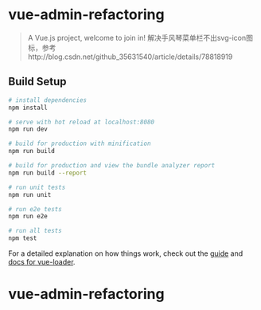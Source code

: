 # vue-admin-refactoring

> A Vue.js project, welcome to join in!
> 解决手风琴菜单栏不出svg-icon图标，参考http://blog.csdn.net/github_35631540/article/details/78818919

## Build Setup

``` bash
# install dependencies
npm install

# serve with hot reload at localhost:8080
npm run dev

# build for production with minification
npm run build

# build for production and view the bundle analyzer report
npm run build --report

# run unit tests
npm run unit

# run e2e tests
npm run e2e

# run all tests
npm test
```

For a detailed explanation on how things work, check out the [guide](http://vuejs-templates.github.io/webpack/) and [docs for vue-loader](http://vuejs.github.io/vue-loader).
# vue-admin-refactoring

